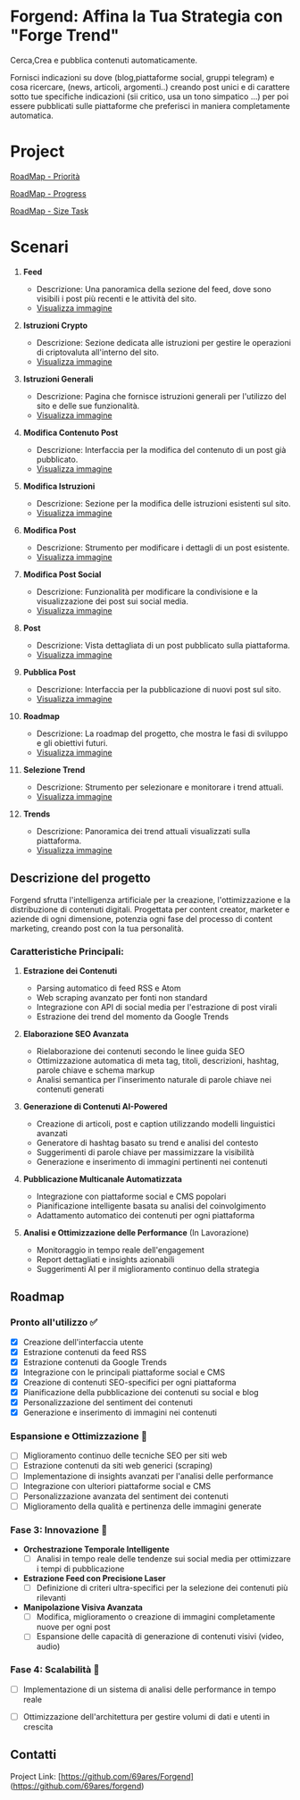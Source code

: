 # Forgend: Affina la Tua Strategia con "Forge Trend"
Cerca,Crea e pubblica contenuti automaticamente.

Fornisci indicazioni su dove (blog,piattaforme social, gruppi telegram) e cosa ricercare, (news, articoli, argomenti..)  creando post unici e di carattere sotto tue specifiche indicazioni (sii critico, usa un tono simpatico ...) per poi essere pubblicati sulle piattaforme che preferisci in maniera completamente automatica.

# Project
[RoadMap - Priorità](https://github.com/users/69ares/projects/1)

[RoadMap - Progress](https://github.com/users/69ares/projects/2)

[RoadMap - Size Task](https://github.com/users/69ares/projects/6)

# Scenari

1. **Feed**
   - Descrizione: Una panoramica della sezione del feed, dove sono visibili i post più recenti e le attività del sito.
   - [Visualizza immagine](https://github.com/69ares/Forgend/blob/main/img/feed.png)

2. **Istruzioni Crypto**
   - Descrizione: Sezione dedicata alle istruzioni per gestire le operazioni di criptovaluta all'interno del sito.
   - [Visualizza immagine](https://github.com/69ares/Forgend/blob/main/img/istr_crypto.png)

3. **Istruzioni Generali**
   - Descrizione: Pagina che fornisce istruzioni generali per l'utilizzo del sito e delle sue funzionalità.
   - [Visualizza immagine](https://github.com/69ares/Forgend/blob/main/img/istruzioni.png)

4. **Modifica Contenuto Post**
   - Descrizione: Interfaccia per la modifica del contenuto di un post già pubblicato.
   - [Visualizza immagine](https://github.com/69ares/Forgend/blob/main/img/modifica_content_post.png)

5. **Modifica Istruzioni**
   - Descrizione: Sezione per la modifica delle istruzioni esistenti sul sito.
   - [Visualizza immagine](https://github.com/69ares/Forgend/blob/main/img/modifica_istruzioni.png)

6. **Modifica Post**
   - Descrizione: Strumento per modificare i dettagli di un post esistente.
   - [Visualizza immagine](https://github.com/69ares/Forgend/blob/main/img/modifica_post.png)

7. **Modifica Post Social**
   - Descrizione: Funzionalità per modificare la condivisione e la visualizzazione dei post sui social media.
   - [Visualizza immagine](https://github.com/69ares/Forgend/blob/main/img/modifica_post_social.png)

8. **Post**
   - Descrizione: Vista dettagliata di un post pubblicato sulla piattaforma.
   - [Visualizza immagine](https://github.com/69ares/Forgend/blob/main/img/post.png)

9. **Pubblica Post**
   - Descrizione: Interfaccia per la pubblicazione di nuovi post sul sito.
   - [Visualizza immagine](https://github.com/69ares/Forgend/blob/main/img/pubblica_post.png)

10. **Roadmap**
    - Descrizione: La roadmap del progetto, che mostra le fasi di sviluppo e gli obiettivi futuri.
    - [Visualizza immagine](https://github.com/69ares/Forgend/blob/main/img/roadmap.png)

11. **Selezione Trend**
    - Descrizione: Strumento per selezionare e monitorare i trend attuali.
    - [Visualizza immagine](https://github.com/69ares/Forgend/blob/main/img/selezione_trend.png)

12. **Trends**
    - Descrizione: Panoramica dei trend attuali visualizzati sulla piattaforma.
    - [Visualizza immagine](https://github.com/69ares/Forgend/blob/main/img/trends.png)


## Descrizione del progetto

Forgend sfrutta l'intelligenza artificiale per la creazione, l'ottimizzazione e la distribuzione di contenuti digitali. 
Progettata per content creator, marketer e aziende di ogni dimensione, potenzia ogni fase del processo di content marketing, creando post con la tua personalità.

### Caratteristiche Principali:

1. **Estrazione dei Contenuti**
   - Parsing automatico di feed RSS e Atom
   - Web scraping avanzato per fonti non standard
   - Integrazione con API di social media per l'estrazione di post virali
   - Estrazione dei trend del momento da Google Trends

2. **Elaborazione SEO Avanzata**
   - Rielaborazione dei contenuti secondo le linee guida SEO
   - Ottimizzazione automatica di meta tag, titoli, descrizioni, hashtag, parole chiave e schema markup
   - Analisi semantica per l'inserimento naturale di parole chiave nei contenuti generati

3. **Generazione di Contenuti AI-Powered**
   - Creazione di articoli, post e caption utilizzando modelli linguistici avanzati
   - Generatore di hashtag basato su trend e analisi del contesto
   - Suggerimenti di parole chiave per massimizzare la visibilità
   - Generazione e inserimento di immagini pertinenti nei contenuti

4. **Pubblicazione Multicanale Automatizzata**
   - Integrazione con piattaforme social e CMS popolari
   - Pianificazione intelligente basata su analisi del coinvolgimento
   - Adattamento automatico dei contenuti per ogni piattaforma

5. **Analisi e Ottimizzazione delle Performance** (In Lavorazione)
   - Monitoraggio in tempo reale dell'engagement
   - Report dettagliati e insights azionabili
   - Suggerimenti AI per il miglioramento continuo della strategia

## Roadmap

### Pronto all'utilizzo ✅

- [x] Creazione dell'interfaccia utente
- [x] Estrazione contenuti da feed RSS
- [x] Estrazione contenuti da Google Trends
- [x] Integrazione con le principali piattaforme social e CMS
- [x] Creazione di contenuti SEO-specifici per ogni piattaforma
- [x] Pianificazione della pubblicazione dei contenuti su social e blog
- [x] Personalizzazione del sentiment dei contenuti
- [x] Generazione e inserimento di immagini nei contenuti

### Espansione e Ottimizzazione 🚀

- [ ] Miglioramento continuo delle tecniche SEO per siti web
- [ ] Estrazione contenuti da siti web generici (scraping)
- [ ] Implementazione di insights avanzati per l'analisi delle performance
- [ ] Integrazione con ulteriori piattaforme social e CMS
- [ ] Personalizzazione avanzata del sentiment dei contenuti
- [ ] Miglioramento della qualità e pertinenza delle immagini generate

### Fase 3: Innovazione 🔮

- **Orchestrazione Temporale Intelligente**
  - [ ] Analisi in tempo reale delle tendenze sui social media per ottimizzare i tempi di pubblicazione
- **Estrazione Feed con Precisione Laser**
  - [ ] Definizione di criteri ultra-specifici per la selezione dei contenuti più rilevanti
- **Manipolazione Visiva Avanzata**
  - [ ] Modifica, miglioramento o creazione di immagini completamente nuove per ogni post
  - [ ] Espansione delle capacità di generazione di contenuti visivi (video, audio)

### Fase 4: Scalabilità 🚀

- [ ] Implementazione di un sistema di analisi delle performance in tempo reale
- [ ] Ottimizzazione dell'architettura per gestire volumi di dati e utenti in crescita


## Contatti
Project Link: [https://github.com/69ares/Forgend] (https://github.com/69ares/forgend)
